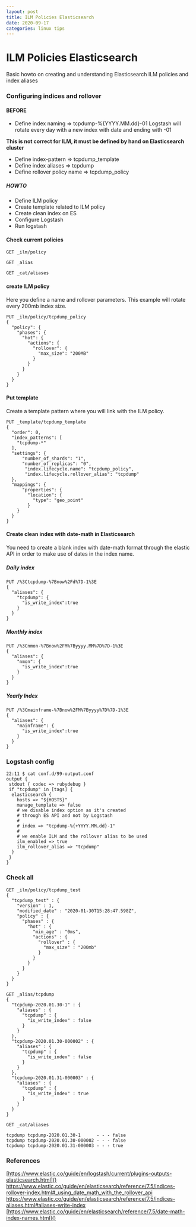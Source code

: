 ```yaml
---
layout: post
title: ILM Policies Elasticsearch
date: 2020-09-17
categories: linux tips
---
```


# ILM Policies Elasticsearch

Basic howto on creating and understanding Elasticsearch ILM policies and index aliases

### Configuring indices and rollover

#### BEFORE

* Define index naming => tcpdump-%{YYYY.MM.dd}-01
 Logstash will rotate every day with a new index with date and ending with -01
 
 **This is not correct for ILM, it must be defined by hand on Elasticsearch cluster**
 
* Define index-pattern => tcpdump_template
* Define index aliases => tcpdump
* Define rollover policy name => tcpdump_policy

##### HOWTO

* Define ILM policy
* Create template related to ILM policy
* Create clean index on ES
* Configure Logstash
* Run logstash


#### Check current policies

`GET _ilm/policy`

`GET _alias`

`GET _cat/aliases`

#### create ILM policy

Here you define a name and rollover parameters.
This example will rotate every 200mb index size.

```
PUT _ilm/policy/tcpdump_policy   
{
  "policy": {                       
    "phases": {
      "hot": {                      
        "actions": {
          "rollover": {             
            "max_size": "200MB"
          }
        }
      }
    }
  }
}
```

#### Put template

Create a template pattern where you will link with the ILM policy.

```
PUT _template/tcpdump_template
{
  "order": 0,
  "index_patterns": [
    "tcpdump-*"
  ],
  "settings": {
      "number_of_shards": "1",
      "number_of_replicas": "0",
       "index.lifecycle.name": "tcpdump_policy",
       "index.lifecycle.rollover_alias": "tcpdump"
  },
  "mappings": {
      "properties": {
        "location": {
          "type": "geo_point"
        }
    }
  }
}
```

#### Create clean index with date-math in Elasticsearch

You need to create a blank index with date-math format through the elastic API in order to make use of dates in the index name.

##### Daily index

```
PUT /%3Ctcpdump-%7Bnow%2Fd%7D-1%3E
{
  "aliases": {
    "tcpdump": {
      "is_write_index":true
    }
  }
}
```

##### Monthly index

```
PUT /%3Cnmon-%7Bnow%2FM%7Byyyy.MM%7D%7D-1%3E
{
  "aliases": {
    "nmon": {
      "is_write_index":true
    }
  }
}
```

##### Yearly Index

```
PUT /%3Cmainframe-%7Bnow%2FM%7Byyyy%7D%7D-1%3E
{
  "aliases": {
    "mainframe": {
      "is_write_index":true
    }
  }
}
```


### Logstash config

```
22:11 $ cat conf.d/99-output.conf
output {
 stdout { codec => rubydebug }
 if "tcpdump" in [tags] {
  elasticsearch {
    hosts => "${HOSTS}"
    manage_template => false
    # we disable index option as it's created 
    # through ES API and not by Logstash
    # 
    # index => "tcpdump-%{+YYYY.MM.dd}-1" 
    #
    # we enable ILM and the rollover alias to be used
    ilm_enabled => true
    ilm_rollover_alias => "tcpdump"
  }
 }
}
```
### Check all

```
GET _ilm/policy/tcpdump_test
{
  "tcpdump_test" : {
    "version" : 1,
    "modified_date" : "2020-01-30T15:28:47.598Z",
    "policy" : {
      "phases" : {
        "hot" : {
          "min_age" : "0ms",
          "actions" : {
            "rollover" : {
              "max_size" : "200mb"
            }
          }
        }
      }
    }
  }
}
```

```
GET _alias/tcpdump
{
  "tcpdump-2020.01.30-1" : {
    "aliases" : {
      "tcpdump" : {
        "is_write_index" : false
      }
    }
  },
  "tcpdump-2020.01.30-000002" : {
    "aliases" : {
      "tcpdump" : {
        "is_write_index" : false
      }
    }
  },
  "tcpdump-2020.01.31-000003" : {
    "aliases" : {
      "tcpdump" : {
        "is_write_index" : true
      }
    }
  }
}

```

```
GET _cat/aliases

tcpdump tcpdump-2020.01.30-1      - - - false
tcpdump tcpdump-2020.01.30-000002 - - - false
tcpdump tcpdump-2020.01.31-000003 - - - true

```

### References

[https://www.elastic.co/guide/en/logstash/current/plugins-outputs-elasticsearch.html]()
[https://www.elastic.co/guide/en/elasticsearch/reference/7.5/indices-rollover-index.html#_using_date_math_with_the_rollover_api
]()
[https://www.elastic.co/guide/en/elasticsearch/reference/7.5/indices-aliases.html#aliases-write-index
]()
[https://www.elastic.co/guide/en/elasticsearch/reference/7.5/date-math-index-names.html]()
